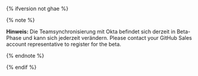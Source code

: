 {% ifversion not ghae %}

{% note %}

**Hinweis:** Die Teamsynchronisierung mit Okta befindet sich derzeit in Beta-Phase und kann sich jederzeit verändern. Please contact your GitHub Sales account representative to register for the beta.

{% endnote %}

{% endif %}
